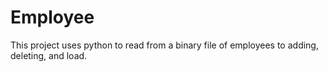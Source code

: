 # Employee
This project uses python to read from a binary file of employees to adding, deleting, and load.
